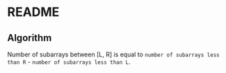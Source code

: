 # README

## Algorithm

Number of subarrays between [L, R] is equal to `number of subarrays less than R` - `number of subarrays less than L`.
